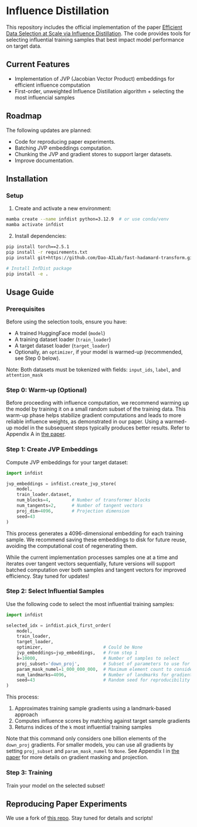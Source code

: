 # Influence Distillation

This repository includes the official implementation of the paper [Efficient Data Selection at Scale via Influence Distillation](https://arxiv.org/abs/2505.19051). The code provides tools for selecting influential training samples that best impact model performance on target data.

## Current Features
- Implementation of JVP (Jacobian Vector Product) embeddings for efficient influence computation
- First-order, unweighted Influence Distillation algorithm + selecting the most influencial samples

## Roadmap
The following updates are planned:
- Code for reproducing paper experiments.
- Batching JVP embeddings computation.
- Chunking the JVP and gradient stores to support larger datasets.
- Improve documentation.

## Installation

### Setup
1. Create and activate a new environment:
```bash
mamba create --name infdist python=3.12.9  # or use conda/venv
mamba activate infdist
```

2. Install dependencies:
```bash
pip install torch==2.5.1
pip install -r requirements.txt
pip install git+https://github.com/Dao-AILab/fast-hadamard-transform.git

# Install InfDist package
pip install -e .
```

## Usage Guide

### Prerequisites
Before using the selection tools, ensure you have:
- A trained HuggingFace model (`model`)
- A training dataset loader (`train_loader`)
- A target dataset loader (`target_loader`)
- Optionally, an `optimizer`, if your model is warmed-up (recommended, see Step 0 below).

Note: Both datasets must be tokenized with fields: `input_ids`, `label`, and `attention_mask`

### Step 0: Warm-up (Optional)
Before proceeding with influence computation, we recommend warming up the model by training it on a small random subset of the training data. This warm-up phase helps stabilize gradient computations and leads to more reliable influence weights, as demonstrated in our paper. Using a warmed-up model in the subsequent steps typically produces better results. Refer to Appendix A in [the paper](https://arxiv.org/abs/2505.19051).

### Step 1: Create JVP Embeddings
Compute JVP embeddings for your target dataset:

```python
import infdist

jvp_embeddings = infdist.create_jvp_store(
    model,
    train_loader.dataset,
    num_blocks=4,        # Number of transformer blocks
    num_tangents=2,      # Number of tangent vectors
    proj_dim=4096,       # Projection dimension
    seed=43
)
```

This process generates a 4096-dimensional embedding for each training sample. We recommend saving these embeddings to disk for future reuse, avoiding the computational cost of regenerating them.

While the current implementation processes samples one at a time and iterates over tangent vectors sequentially, future versions will support batched computation over both samples and tangent vectors for improved efficiency. Stay tuned for updates!

### Step 2: Select Influential Samples
Use the following code to select the most influential training samples:

```python
import infdist

selected_idx = infdist.pick_first_order(
    model,
    train_loader,
    target_loader,
    optimizer,                       # Could be None
    jvp_embeddings=jvp_embeddings,   # From step 1
    k=10000,                         # Number of samples to select
    proj_subset='down_proj',         # Subset of parameters to use for gradient
    param_mask_numel=1_000_000_000,  # Maximum element count to consider
    num_landmarks=4096,              # Number of landmarks for gradient approximation
    seed=43                          # Random seed for reproducibility
)
```

This process:
1. Approximates training sample gradients using a landmark-based approach
2. Computes influence scores by matching against target sample gradients
3. Returns indices of the `k` most influential training samples

Note that this command only considers one billion elements of the `down_proj` gradients. For smaller models, you can use all gradients by setting `proj_subset` and `param_mask_numel` to `None`. See Appendix I in [the paper](https://arxiv.org/abs/2505.19051) for more details on gradient masking and projection.

### Step 3: Training
Train your model on the selected subset!


## Reproducing Paper Experiments
We use a fork of [this repo](https://github.com/hamishivi/automated-instruction-selection.git). Stay tuned for details and scripts!
